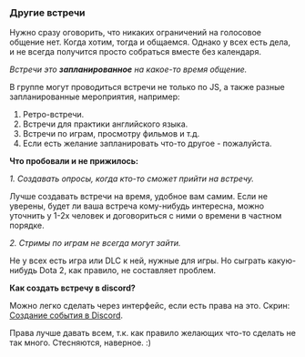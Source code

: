 ### Другие встречи

Нужно сразу оговорить, что никаких ограничений на голосовое общение нет.
Когда хотим, тогда и общаемся. Однако у всех есть дела,
и не всегда получится просто собраться вместе без календаря.

*Встречи это **запланированное** на какое-то время общение.*

В группе могут проводиться встречи не только по JS,
а также разные запланированные мероприятия, например:

1. Ретро-встречи.
2. Встречи для практики английского языка.
3. Встречи по играм, просмотру фильмов и т.д.
4. Если есть желание запланировать что-то другое - пожалуйста.

**Что пробовали и не прижилось:**

*1. Создавать опросы, когда кто-то сможет прийти на встречу.*

Лучше создавать встречи на время, удобное вам самим. 
Если не уверены, будет ли ваша встреча кому-нибудь интересна,
можно уточнить у 1-2х человек и договориться с ними о времени в частном порядке.

*2. Стримы по играм не всегда могут зайти.*

Не у всех есть игра или DLC к ней, нужные для игры.
Но сыграть какую-нибудь Dota 2, как правило, не составляет проблем.

**Как создать встречу в discord?**

Можно легко сделать через интерфейс, если есть права на это. Скрин:
[Создание события в Discord](https://disk.yandex.ru/i/Y-txT709kDitjA).

Права лучше давать всем, т.к. как правило желающих что-то сделать не так много.
Стесняются, наверное. :)

